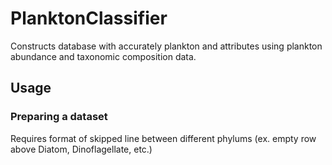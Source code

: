 # PlanktonClassifier
Constructs database with accurately plankton and attributes using plankton abundance and taxonomic composition data.

## Usage
### Preparing a dataset
Requires format of skipped line between different phylums (ex. empty row above Diatom, Dinoflagellate, etc.)
